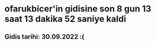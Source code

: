 # ofarukbicer'in gidisine son 8 gun 13 saat 13 dakika 52 saniye kaldi

## Gidis tarihi: 30.09.2022 :(
